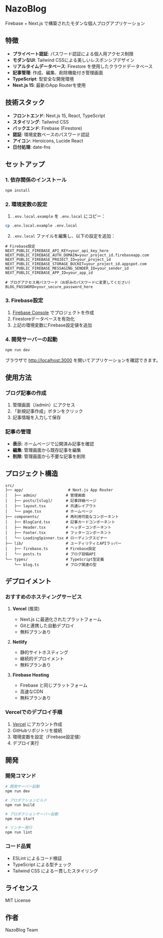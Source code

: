 # NazoBlog

Firebase + Next.js で構築されたモダンな個人ブログアプリケーション

## 特徴

- **プライベート認証**: パスワード認証による個人用アクセス制限
- **モダンなUI**: Tailwind CSSによる美しいレスポンシブデザイン
- **リアルタイムデータベース**: Firestore を使用したクラウドデータベース
- **記事管理**: 作成、編集、削除機能付き管理画面
- **TypeScript**: 型安全な開発環境
- **Next.js 15**: 最新のApp Routerを使用

## 技術スタック

- **フロントエンド**: Next.js 15, React, TypeScript
- **スタイリング**: Tailwind CSS
- **バックエンド**: Firebase (Firestore)
- **認証**: 環境変数ベースのパスワード認証
- **アイコン**: Heroicons, Lucide React
- **日付処理**: date-fns

## セットアップ

### 1. 依存関係のインストール

```bash
npm install
```

### 2. 環境変数の設定

1. `.env.local.example` を `.env.local` にコピー：

```bash
cp .env.local.example .env.local
```

2. `.env.local` ファイルを編集し、以下の設定を追加：

```env
# Firebase設定
NEXT_PUBLIC_FIREBASE_API_KEY=your_api_key_here
NEXT_PUBLIC_FIREBASE_AUTH_DOMAIN=your_project_id.firebaseapp.com
NEXT_PUBLIC_FIREBASE_PROJECT_ID=your_project_id
NEXT_PUBLIC_FIREBASE_STORAGE_BUCKET=your_project_id.appspot.com
NEXT_PUBLIC_FIREBASE_MESSAGING_SENDER_ID=your_sender_id
NEXT_PUBLIC_FIREBASE_APP_ID=your_app_id

# ブログアクセス用パスワード（お好みのパスワードに変更してください）
BLOG_PASSWORD=your_secure_password_here
```

### 3. Firebase設定

1. [Firebase Console](https://console.firebase.google.com/) でプロジェクトを作成
2. Firestoreデータベースを有効化
3. 上記の環境変数にFirebase設定値を追加

### 4. 開発サーバーの起動

```bash
npm run dev
```

ブラウザで [http://localhost:3000](http://localhost:3000) を開いてアプリケーションを確認できます。

## 使用方法

### ブログ記事の作成

1. 管理画面（/admin）にアクセス
2. 「新規記事作成」ボタンをクリック
3. 記事情報を入力して保存

### 記事の管理

- **表示**: ホームページで公開済み記事を確認
- **編集**: 管理画面から既存記事を編集
- **削除**: 管理画面から不要な記事を削除

## プロジェクト構造

```
src/
├── app/                    # Next.js App Router
│   ├── admin/             # 管理画面
│   ├── posts/[slug]/      # 記事詳細ページ
│   ├── layout.tsx         # 共通レイアウト
│   └── page.tsx           # ホームページ
├── components/            # 再利用可能なコンポーネント
│   ├── BlogCard.tsx       # 記事カードコンポーネント
│   ├── Header.tsx         # ヘッダーコンポーネント
│   ├── Footer.tsx         # フッターコンポーネント
│   └── LoadingSpinner.tsx # ローディングスピナー
├── lib/                   # ユーティリティとAPIラッパー
│   ├── firebase.ts        # Firebase設定
│   └── posts.ts           # ブログ投稿API
└── types/                 # TypeScript型定義
    └── blog.ts            # ブログ関連の型
```

## デプロイメント

### おすすめのホスティングサービス

1. **Vercel** (推奨)
   - Next.js に最適化されたプラットフォーム
   - Gitと連携した自動デプロイ
   - 無料プランあり

2. **Netlify**
   - 静的サイトホスティング
   - 継続的デプロイメント
   - 無料プランあり

3. **Firebase Hosting**
   - Firebase と同じプラットフォーム
   - 高速なCDN
   - 無料プランあり

### Vercelでのデプロイ手順

1. [Vercel](https://vercel.com) にアカウント作成
2. GitHubリポジトリを接続
3. 環境変数を設定（Firebase設定値）
4. デプロイ実行

## 開発

### 開発コマンド

```bash
# 開発サーバー起動
npm run dev

# プロダクションビルド
npm run build

# プロダクションサーバー起動
npm run start

# リンター実行
npm run lint
```

### コード品質

- ESLint によるコード検証
- TypeScript による型チェック
- Tailwind CSS による一貫したスタイリング

## ライセンス

MIT License

## 作者

NazoBlog Team
